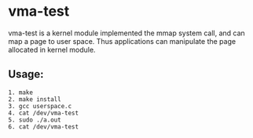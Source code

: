 # vma-test
vma-test is a kernel module implemented the mmap system call, and can map a page to user space. Thus applications can manipulate the page allocated in kernel module.

## Usage:

```
1. make
2. make install
3. gcc userspace.c
4. cat /dev/vma-test
5. sudo ./a.out
6. cat /dev/vma-test
```
